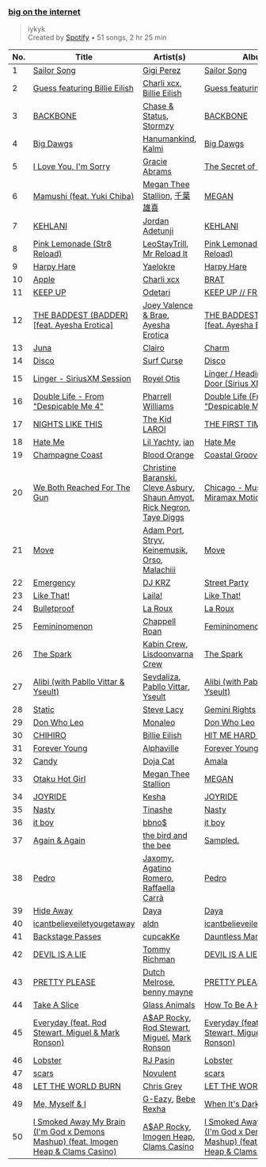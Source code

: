 ### [big on the internet](https://open.spotify.com/playlist/37i9dQZF1DX5Vy6DFOcx00)

> iykyk<br>
> Created by [Spotify](https://open.spotify.com/user/spotify) • 51 songs, 2 hr 25 min

| No. | Title | Artist(s) | Album | Length |
|---|---|---|---|---|
| 1 | [Sailor Song](https://open.spotify.com/track/0UYnhUfnUj5adChuAXvLUB) | [Gigi Perez](https://open.spotify.com/artist/1iCnM8foFssWlPRLfAbIwo) | [Sailor Song](https://open.spotify.com/album/4DWrYvfGXRE8ko5ZxlIpit) | 03:31 |
| 2 | [Guess featuring Billie Eilish](https://open.spotify.com/track/3WOhcATHxK2SLNeP5W3v1v) | [Charli xcx](https://open.spotify.com/artist/25uiPmTg16RbhZWAqwLBy5), [Billie Eilish](https://open.spotify.com/artist/6qqNVTkY8uBg9cP3Jd7DAH) | [Guess featuring Billie Eilish](https://open.spotify.com/album/3ThlxfLSy4bfKzxWqmC7VN) | 02:23 |
| 3 | [BACKBONE](https://open.spotify.com/track/2N13Lr0dpiirWaJVLcNl4i) | [Chase & Status](https://open.spotify.com/artist/3jNkaOXasoc7RsxdchvEVq), [Stormzy](https://open.spotify.com/artist/2SrSdSvpminqmStGELCSNd) | [BACKBONE](https://open.spotify.com/album/1Vn3EYSHT8ZdSjQ9NhV9LJ) | 02:46 |
| 4 | [Big Dawgs](https://open.spotify.com/track/0OA00aPt3BV10qeMIs3meW) | [Hanumankind](https://open.spotify.com/artist/4nVa6XlBFlIkF6msW57PHp), [Kalmi](https://open.spotify.com/artist/6tYCSHLtTI54AQJFOMfU45) | [Big Dawgs](https://open.spotify.com/album/6Yw4204wbgmpsGTzjXBhYD) | 03:10 |
| 5 | [I Love You, I'm Sorry](https://open.spotify.com/track/51rfRCiUSvxXlCSCfIztBy) | [Gracie Abrams](https://open.spotify.com/artist/4tuJ0bMpJh08umKkEXKUI5) | [The Secret of Us](https://open.spotify.com/album/56bdWeO40o3WfAD2Lja4dl) | 02:37 |
| 6 | [Mamushi (feat. Yuki Chiba)](https://open.spotify.com/track/5b3XJ1pjrHO5JtY2PcTjnI) | [Megan Thee Stallion](https://open.spotify.com/artist/181bsRPaVXVlUKXrxwZfHK), [千葉雄喜](https://open.spotify.com/artist/6Qhgat07PNOdnJSnCXJigu) | [MEGAN](https://open.spotify.com/album/0FzWvaeMBfKBCqxHTLVlB8) | 02:36 |
| 7 | [KEHLANI](https://open.spotify.com/track/0izPpjfwsu2DuzWGqsABkT) | [Jordan Adetunji](https://open.spotify.com/artist/0jPHHnU8GUWEF7rwPE9osY) | [KEHLANI](https://open.spotify.com/album/4e9It5Geutbt6LBEqFmHSz) | 02:02 |
| 8 | [Pink Lemonade (Str8 Reload)](https://open.spotify.com/track/4Pt80KvnL6e8DCd9QVx7Ht) | [LeoStayTrill](https://open.spotify.com/artist/3Ut1IKlpXHBQwxklMxBsPX), [Mr Reload It](https://open.spotify.com/artist/51Ap1wNTfeway5Q06oFCLh) | [Pink Lemonade (Str8 Reload)](https://open.spotify.com/album/6U566ZLDCRo8vWgGTuQaUa) | 02:02 |
| 9 | [Harpy Hare](https://open.spotify.com/track/35I2E525yJpUQ5ZJgfxizT) | [Yaelokre](https://open.spotify.com/artist/3rRyfgGByetsaaujkjQ7rY) | [Harpy Hare](https://open.spotify.com/album/73CN9zX4PxZ5kejWqPTCOz) | 03:00 |
| 10 | [Apple](https://open.spotify.com/track/19RybK6XDbAVpcdxSbZL1o) | [Charli xcx](https://open.spotify.com/artist/25uiPmTg16RbhZWAqwLBy5) | [BRAT](https://open.spotify.com/album/2lIZef4lzdvZkiiCzvPKj7) | 02:31 |
| 11 | [KEEP UP](https://open.spotify.com/track/2yR2sziCF4WEs3klW1F38d) | [Odetari](https://open.spotify.com/artist/7ITMCzIU9uII8gwRg8JAhc) | [KEEP UP // FROSTBITE](https://open.spotify.com/album/526xuSD6c45Gb5hH4rN8RY) | 02:13 |
| 12 | [THE BADDEST (BADDER) [feat. Ayesha Erotica]](https://open.spotify.com/track/5tzcByvFyzRPHXrBgOaxkk) | [Joey Valence & Brae](https://open.spotify.com/artist/1q4618qKswelCGLoanFKQh), [Ayesha Erotica](https://open.spotify.com/artist/7M5pDtJpCdnftEQZtczYco) | [THE BADDEST (BADDER) [feat. Ayesha Erotica]](https://open.spotify.com/album/1G7CTjjWqcPtHXaqLT8KSJ) | 02:23 |
| 13 | [Juna](https://open.spotify.com/track/2mWfVxEo4xZYDaz0v7hYrN) | [Clairo](https://open.spotify.com/artist/3l0CmX0FuQjFxr8SK7Vqag) | [Charm](https://open.spotify.com/album/1KNUCVXgIxKUGiuEB8eG0i) | 03:15 |
| 14 | [Disco](https://open.spotify.com/track/2Lumsra3kuU61wXkEKzKaK) | [Surf Curse](https://open.spotify.com/artist/1gl0S9pS0Zw0qfa14rDD3D) | [Disco](https://open.spotify.com/album/46LE2xR4e92aVvo1QlUiS3) | 02:32 |
| 15 | [Linger - SiriusXM Session](https://open.spotify.com/track/2dono2Koz7DEvGwxUsmMLq) | [Royel Otis](https://open.spotify.com/artist/5b5bt4mZQpJMoCRbiQ7diH) | [Linger / Heading For The Door (Sirius XM Session)](https://open.spotify.com/album/2THNAoibV6yyuZcvaU9U5x) | 03:06 |
| 16 | [Double Life - From "Despicable Me 4"](https://open.spotify.com/track/07oO1U722crtVcavi6frX6) | [Pharrell Williams](https://open.spotify.com/artist/2RdwBSPQiwcmiDo9kixcl8) | [Double Life (From "Despicable Me 4")](https://open.spotify.com/album/6k4sB6SP3ekH3iIhaDuUV4) | 03:10 |
| 17 | [NIGHTS LIKE THIS](https://open.spotify.com/track/1XBYiRV30ykHw5f4wm6qEn) | [The Kid LAROI](https://open.spotify.com/artist/2tIP7SsRs7vjIcLrU85W8J) | [THE FIRST TIME](https://open.spotify.com/album/63IolVUykZCHMlu2zu9jHS) | 01:26 |
| 18 | [Hate Me](https://open.spotify.com/track/0QpiyJbgWUjyAQNqjIA5tO) | [Lil Yachty](https://open.spotify.com/artist/6icQOAFXDZKsumw3YXyusw), [ian](https://open.spotify.com/artist/23hzc59PkIUau13dqXx5Ef) | [Hate Me](https://open.spotify.com/album/5MqrNKRQ1OjwtSiXjrzkjy) | 02:41 |
| 19 | [Champagne Coast](https://open.spotify.com/track/0AIpGG5dxEgnAymhdJRSZ0) | [Blood Orange](https://open.spotify.com/artist/6LEeAFiJF8OuPx747e1wxR) | [Coastal Grooves](https://open.spotify.com/album/5LMfBxAyFy41CavxGAykHR) | 04:52 |
| 20 | [We Both Reached For The Gun](https://open.spotify.com/track/2L7E2IsUbGiGqT9aSehkID) | [Christine Baranski](https://open.spotify.com/artist/1L4nOFaQKejFy75REi9BKh), [Cleve Asbury](https://open.spotify.com/artist/6wjokoKqfrA5kDbJq8PJz9), [Shaun Amyot](https://open.spotify.com/artist/0Z487FdUNbwgAjUBQFUnEf), [Rick Negron](https://open.spotify.com/artist/0WAdUXwBab1ocSTCgmWtOR), [Taye Diggs](https://open.spotify.com/artist/6jRmwlzMVSICyO97aN7UnT) | [Chicago - Music From The Miramax Motion Picture](https://open.spotify.com/album/3RH2do6C88Owoka8V51LsP) | 03:58 |
| 21 | [Move](https://open.spotify.com/track/1BJJbSX6muJVF2AK7uH1x4) | [Adam Port](https://open.spotify.com/artist/2loEsOijJ6XiGzWYFXMIRk), [Stryv](https://open.spotify.com/artist/6XjgqvaVLUib6lCerbZrYD), [Keinemusik](https://open.spotify.com/artist/26WKgv73kRHD0gEDKD1i8j), [Orso](https://open.spotify.com/artist/2yyaNPcdxZcn4iutCcLMaC), [Malachiii](https://open.spotify.com/artist/37lTKHi901VnwngQ7C8noT) | [Move](https://open.spotify.com/album/4M8ThNHbNjda2cPwL8XZHS) | 02:57 |
| 22 | [Emergency](https://open.spotify.com/track/3eTViyBuQUFhEJUPwPtLxF) | [DJ KRZ](https://open.spotify.com/artist/2Xa8PfYBGEMoeQj39wXahJ) | [Street Party](https://open.spotify.com/album/3hIynkSY046GZeOHp6CtFi) | 03:37 |
| 23 | [Like That!](https://open.spotify.com/track/4uEqDPi2ZC7S4RabDJ2lnr) | [Laila!](https://open.spotify.com/artist/7tHTnyrdTNM152slc8aQ3t) | [Like That!](https://open.spotify.com/album/1F3gM9DwTTdX2Mzf8v571g) | 02:49 |
| 24 | [Bulletproof](https://open.spotify.com/track/3kMrazSvILsgcwtidZd1Qd) | [La Roux](https://open.spotify.com/artist/3K2zB87GZv1krx031en5VA) | [La Roux](https://open.spotify.com/album/3CcCqXsbyjCDDSA3omcGoy) | 03:25 |
| 25 | [Femininomenon](https://open.spotify.com/track/11A0lCLTCw1pLyuPqYMoxX) | [Chappell Roan](https://open.spotify.com/artist/7GlBOeep6PqTfFi59PTUUN) | [Femininomenon](https://open.spotify.com/album/70cxVW104SghM9pwJnFAua) | 03:39 |
| 26 | [The Spark](https://open.spotify.com/track/0bhnFakmRioZbuQcmhVwoH) | [Kabin Crew](https://open.spotify.com/artist/6BHou7i94KE1FpHgDVWZEK), [Lisdoonvarna Crew](https://open.spotify.com/artist/7BUWoquo4gsA4kREUujbSi) | [The Spark](https://open.spotify.com/album/6xNvkXuK0QL7vr9wEsCREW) | 02:26 |
| 27 | [Alibi (with Pabllo Vittar & Yseult)](https://open.spotify.com/track/5496lks6V3fh1mZAB6IAap) | [Sevdaliza](https://open.spotify.com/artist/5MraexJKZDrQYzS98kNwie), [Pabllo Vittar](https://open.spotify.com/artist/6tzRZ39aZlNqlUzQlkuhDV), [Yseult](https://open.spotify.com/artist/1QsdzIKkTT5gDFj8GB1cIX) | [Alibi (with Pabllo Vittar & Yseult)](https://open.spotify.com/album/2m0euKZUDcoyEXHIS5MFCq) | 02:41 |
| 28 | [Static](https://open.spotify.com/track/4OmfWzukSVD140NiAIEjem) | [Steve Lacy](https://open.spotify.com/artist/57vWImR43h4CaDao012Ofp) | [Gemini Rights](https://open.spotify.com/album/3Ks0eeH0GWpY4AU20D5HPD) | 02:36 |
| 29 | [Don Who Leo](https://open.spotify.com/track/1cyTVV6UFeoazuBGX3MXFw) | [Monaleo](https://open.spotify.com/artist/2sflbTtCirog5VxD6jPAfb) | [Don Who Leo](https://open.spotify.com/album/4DkigH1XDNwEBW3WHcdoEK) | 02:18 |
| 30 | [CHIHIRO](https://open.spotify.com/track/7BRD7x5pt8Lqa1eGYC4dzj) | [Billie Eilish](https://open.spotify.com/artist/6qqNVTkY8uBg9cP3Jd7DAH) | [HIT ME HARD AND SOFT](https://open.spotify.com/album/7aJuG4TFXa2hmE4z1yxc3n) | 05:03 |
| 31 | [Forever Young](https://open.spotify.com/track/4S1VYqwfkLit9mKVY3MXoo) | [Alphaville](https://open.spotify.com/artist/0xliTEbFfy5HQHvsTknTkX) | [Forever Young](https://open.spotify.com/album/2256qKBSQdt53T5dz4Kdcs) | 03:46 |
| 32 | [Candy](https://open.spotify.com/track/1VJwtWR6z7SpZRwipI12be) | [Doja Cat](https://open.spotify.com/artist/5cj0lLjcoR7YOSnhnX0Po5) | [Amala](https://open.spotify.com/album/54tInqO543zy0Y5F2VsUQI) | 03:10 |
| 33 | [Otaku Hot Girl](https://open.spotify.com/track/6saYisCUAZXc505blie9kZ) | [Megan Thee Stallion](https://open.spotify.com/artist/181bsRPaVXVlUKXrxwZfHK) | [MEGAN](https://open.spotify.com/album/0FzWvaeMBfKBCqxHTLVlB8) | 02:38 |
| 34 | [JOYRIDE](https://open.spotify.com/track/7HUhMOrlvwBPfBq3c0ajh0) | [Kesha](https://open.spotify.com/artist/6LqNN22kT3074XbTVUrhzX) | [JOYRIDE](https://open.spotify.com/album/145ynqxpTLjXrU5qvER4ea) | 02:30 |
| 35 | [Nasty](https://open.spotify.com/track/6NjWCIYu1W8xa3HIvcIhd4) | [Tinashe](https://open.spotify.com/artist/0NIIxcxNHmOoyBx03SfTCD) | [Nasty](https://open.spotify.com/album/1vMVDUsMWaD5eB4oahCboP) | 02:56 |
| 36 | [it boy](https://open.spotify.com/track/2UerDbZznc07mmGMD3WfHH) | [bbno$](https://open.spotify.com/artist/41X1TR6hrK8Q2ZCpp2EqCz) | [it boy](https://open.spotify.com/album/6tl4X5mM1eOnkWr7oB5LAM) | 02:25 |
| 37 | [Again & Again](https://open.spotify.com/track/0ewkveMxJWDec4jkErmBBs) | [the bird and the bee](https://open.spotify.com/artist/65XA3lk0aG9XejO8y37jjD) | [Sampled.](https://open.spotify.com/album/17e9CgvNFuHGcDR5p8T7bU) | 02:45 |
| 38 | [Pedro](https://open.spotify.com/track/48lxT5qJF0yYyf2z4wB4xW) | [Jaxomy](https://open.spotify.com/artist/1c3uso4iIeeX3P0bhKaQDq), [Agatino Romero](https://open.spotify.com/artist/124jbwgd8Hh6LW7jAqTa8r), [Raffaella Carrà](https://open.spotify.com/artist/6EVyI0S0b1Ld2nm37m5x85) | [Pedro](https://open.spotify.com/album/5y6RXjI5VPR0RyInghTbf1) | 02:24 |
| 39 | [Hide Away](https://open.spotify.com/track/61i3HxSlZI6EQnVdYeofyo) | [Daya](https://open.spotify.com/artist/6Dd3NScHWwnW6obMFbl1BH) | [Daya](https://open.spotify.com/album/5dhk9EtHHquuzSXdxFBLcT) | 03:11 |
| 40 | [icantbelieveiletyougetaway](https://open.spotify.com/track/0QbNbtwJvvqxRxNUYUoMRM) | [aldn](https://open.spotify.com/artist/2GUw9Wzha61PkZoRVv1PDD) | [icantbelieveiletyougetaway](https://open.spotify.com/album/4gHGMtnZCgVrTX8j7ccWOM) | 02:15 |
| 41 | [Backstage Passes](https://open.spotify.com/track/6wAOzF7TnDlMG6fOSU3fwX) | [cupcakKe](https://open.spotify.com/artist/76SlrtEaq2oViRXulxjfuM) | [Dauntless Manifesto](https://open.spotify.com/album/2g8S9vqA5k6Xb6Yvjldya3) | 02:17 |
| 42 | [DEVIL IS A LIE](https://open.spotify.com/track/6jlG8gBPNAgBgoivw2Ig09) | [Tommy Richman](https://open.spotify.com/artist/1WaFQSHVGZQJTbf0BdxdNo) | [DEVIL IS A LIE](https://open.spotify.com/album/4WvcBQIZXspq4MYyEPNem2) | 02:10 |
| 43 | [PRETTY PLEASE](https://open.spotify.com/track/6kOdk29M8h6ZfHz4byVG0t) | [Dutch Melrose](https://open.spotify.com/artist/6NRSfOnXw4qaypEfIV2QXn), [benny mayne](https://open.spotify.com/artist/2R2Yg2qPloNOTOfqxfXX7l) | [PRETTY PLEASE](https://open.spotify.com/album/3RfIyFTT3h03PqTtFbiZR8) | 02:46 |
| 44 | [Take A Slice](https://open.spotify.com/track/37adYGaYaAWTGhBaOzX4Fh) | [Glass Animals](https://open.spotify.com/artist/4yvcSjfu4PC0CYQyLy4wSq) | [How To Be A Human Being](https://open.spotify.com/album/6qb9MDR0lfsN9a2pw77uJy) | 03:49 |
| 45 | [Everyday (feat. Rod Stewart, Miguel & Mark Ronson)](https://open.spotify.com/track/0HCVUpGn7trUlx9rOlxZIK) | [A$AP Rocky](https://open.spotify.com/artist/13ubrt8QOOCPljQ2FL1Kca), [Rod Stewart](https://open.spotify.com/artist/2y8Jo9CKhJvtfeKOsYzRdT), [Miguel](https://open.spotify.com/artist/360IAlyVv4PCEVjgyMZrxK), [Mark Ronson](https://open.spotify.com/artist/3hv9jJF3adDNsBSIQDqcjp) | [Everyday (feat. Rod Stewart, Miguel & Mark Ronson)](https://open.spotify.com/album/245D4jEiwwZ6Be9Fd9jEeP) | 04:20 |
| 46 | [Lobster](https://open.spotify.com/track/3L95m6wi0vkhR9DB7GSSp9) | [RJ Pasin](https://open.spotify.com/artist/3BTY807ipaaT6QHW1tHTt0) | [Lobster](https://open.spotify.com/album/5KaUvQXMunWnreLS25T42G) | 01:56 |
| 47 | [scars](https://open.spotify.com/track/016z46SJwcRosW9Xb8JKmF) | [Novulent](https://open.spotify.com/artist/2Q0rAyTIfdTUwDt8jpEpv0) | [scars](https://open.spotify.com/album/3nVunTBVbJO5fiCP6YlhuB) | 01:35 |
| 48 | [LET THE WORLD BURN](https://open.spotify.com/track/1De425SCFJULIHbcmeebUw) | [Chris Grey](https://open.spotify.com/artist/0F3maSKfGGVtfATaAyeyPG) | [LET THE WORLD BURN](https://open.spotify.com/album/5QytORVSwlSBhDtikzvcV5) | 02:43 |
| 49 | [Me, Myself & I](https://open.spotify.com/track/40YcuQysJ0KlGQTeGUosTC) | [G-Eazy](https://open.spotify.com/artist/02kJSzxNuaWGqwubyUba0Z), [Bebe Rexha](https://open.spotify.com/artist/64M6ah0SkkRsnPGtGiRAbb) | [When It's Dark Out](https://open.spotify.com/album/09Q3WwGYsQe5ognkvVkmCu) | 04:11 |
| 50 | [I Smoked Away My Brain (I'm God x Demons Mashup) (feat. Imogen Heap & Clams Casino)](https://open.spotify.com/track/3ZaEs1O8BG581qYPHpQ8d6) | [A$AP Rocky](https://open.spotify.com/artist/13ubrt8QOOCPljQ2FL1Kca), [Imogen Heap](https://open.spotify.com/artist/6Xb4ezwoAQC4516kI89nWz), [Clams Casino](https://open.spotify.com/artist/5vSQUyT33qxr1xAX2Tkf3A) | [I Smoked Away My Brain (I'm God x Demons Mashup) (feat. Imogen Heap & Clams Casino)](https://open.spotify.com/album/3eb4GbFzAMjgoRAuuSkoLo) | 03:10 |
